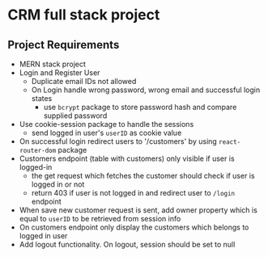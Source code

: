 # CRM full stack project

## Project Requirements
- MERN stack project
- Login and Register User
    - Duplicate email IDs not allowed
    - On Login handle wrong password, wrong email and successful login states
        - use `bcrypt` package to store password hash and compare supplied password
- Use cookie-session package to handle the sessions
    - send logged in user's `userID` as cookie value  
- On successful login redirect users to '/customers' by using `react-router-dom` package
- Customers endpoint (table with customers) only visible if user is logged-in
    - the get request which fetches the customer should check if user is logged in or not
    - return 403 if user is not logged in and redirect user to `/login` endpoint
- When save new customer request is sent, add owner property which is equal to `userID` to be retrieved from session info
- On customers endpoint only display the customers which belongs to logged in user
- Add logout functionality. On logout, session should be set to null

